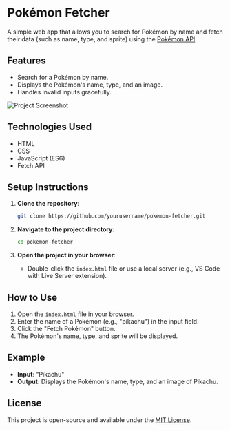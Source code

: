 
# Pokémon Fetcher

A simple web app that allows you to search for Pokémon by name and fetch their data (such as name, type, and sprite) using the [Pokémon API](https://pokeapi.co/).

## Features

- Search for a Pokémon by name.
- Displays the Pokémon's name, type, and an image.
- Handles invalid inputs gracefully.

![Project Screenshot](![image](https://github.com/user-attachments/assets/e81c96f9-32c0-4d76-a51f-96279da59266))  <!-- Replace with your actual image path -->

## Technologies Used

- HTML
- CSS
- JavaScript (ES6)
- Fetch API

## Setup Instructions

1. **Clone the repository**:
   ```bash
   git clone https://github.com/yourusername/pokemon-fetcher.git
   ```

2. **Navigate to the project directory**:
   ```bash
   cd pokemon-fetcher
   ```

3. **Open the project in your browser**:
   - Double-click the `index.html` file or use a local server (e.g., VS Code with Live Server extension).

## How to Use

1. Open the `index.html` file in your browser.
2. Enter the name of a Pokémon (e.g., "pikachu") in the input field.
3. Click the "Fetch Pokémon" button.
4. The Pokémon's name, type, and sprite will be displayed.

## Example

- **Input**: "Pikachu"
- **Output**: Displays the Pokémon's name, type, and an image of Pikachu.

## License

This project is open-source and available under the [MIT License](LICENSE).
